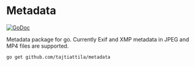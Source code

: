 Metadata
========

[![GoDoc](https://godoc.org/github.com/tajtiattila/metadata?status.svg)](https://godoc.org/github.com/tajtiattila/metadata)

Metadata package for go. Currently Exif and XMP metadata in JPEG and MP4 files are supported.

	go get github.com/tajtiattila/metadata
